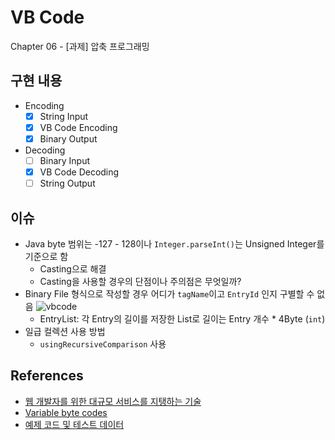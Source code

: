 # VB Code
Chapter 06 - [과제] 압축 프로그래밍

## 구현 내용
- Encoding
  - [x] String Input
  - [x] VB Code Encoding
  - [x] Binary Output
- Decoding
  - [ ] Binary Input
  - [x] VB Code Decoding
  - [ ] String Output
  
## 이슈
- Java byte 범위는 -127 - 128이나 `Integer.parseInt()`는 Unsigned Integer를 기준으로 함
  - Casting으로 해결
  - Casting을 사용할 경우의 단점이나 주의점은 무엇일까?
- Binary File 형식으로 작성할 경우 어디가 `tagName`이고 `EntryId` 인지 구별할 수 없음
  ![vbcode](https://user-images.githubusercontent.com/52024566/154970725-e84f29b2-ba41-4751-881d-6464670b099d.png)
  - EntryList: 각 Entry의 길이를 저장한 List로 길이는 Entry 개수 * 4Byte (`int`)
- 일급 컬렉션 사용 방법
  - `usingRecursiveComparison` 사용 

## References
- [웹 개발자를 위한 대규모 서비스를 지탱하는 기술](http://www.kyobobook.co.kr/product/detailViewKor.laf?mallGb=KOR&ejkGb=KOR&barcode=9788994506128)
- [Variable byte codes](https://nlp.stanford.edu/IR-book/html/htmledition/variable-byte-codes-1.html)
- [예제 코드 및 테스트 데이터](https://gihyo.jp/book/2010/978-4-7741-4307-1/support)

